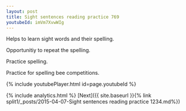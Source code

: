 ```yaml
---
layout: post
title: Sight sentences reading practice 769
youtubeId: imVm7XvwWIg
---
```

 
 
Helps to learn sight words and their spelling.

Opportunitiy to repeat the spelling. 

Practice spelling. 
 
Practice for spelling bee competitions. 
 
{% include youtubePlayer.html id=page.youtubeId %}
 
 
{% include analytics.html %} 
[Next]({{ site.baseurl }}{% link  split1/_posts/2015-04-07-Sight sentences reading practice 1234.md%})
 
